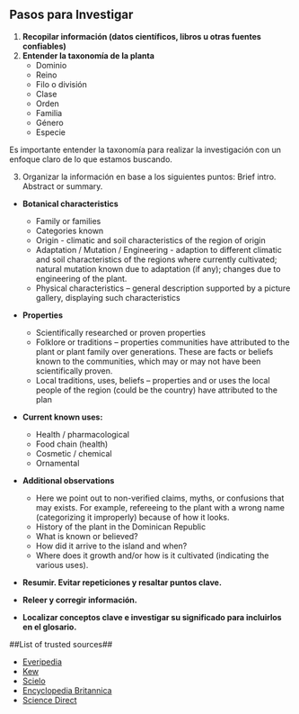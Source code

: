 ## Pasos para Investigar

1. **Recopilar información (datos científicos, libros u otras fuentes confiables)**
2. **Entender la taxonomía de la planta**
	- Dominio
	- Reino
	- Filo o división
	- Clase
	- Orden
	- Familia
	- Género
	- Especie

Es importante entender la taxonomía para realizar la investigación con un enfoque claro de lo que estamos buscando.

3. Organizar la información en base a los siguientes puntos:
Brief intro. Abstract or summary.

- **Botanical characteristics** 
	- Family or families
	- Categories known
	- Origin - climatic and soil characteristics of the region of origin
	- Adaptation / Mutation / Engineering - adaption to different climatic and soil characteristics of the regions where currently cultivated; natural mutation known due to adaptation (if any); changes due to engineering of the plant.
	- Physical characteristics – general description supported by a picture gallery, displaying such characteristics
- **Properties**
	- Scientifically researched or proven properties
	- Folklore or traditions – properties communities have attributed to the plant or plant family over generations. These are facts or beliefs known to the communities, which may or may not have been scientifically proven.
	- Local traditions, uses, beliefs – properties and or uses the local people of the region (could be the country) have attributed to the plan
- **Current known uses:**
	- Health / pharmacological
	- Food chain (health)
	- Cosmetic / chemical
	- Ornamental
- **Additional observations**
 	- Here we point out to non-verified claims, myths, or confusions that may exists.  For example, refereeing to the plant with a wrong name (categorizing it improperly) because of how it looks.
	- History of the plant in the Dominican Republic
	- What is known or believed?
	- How did it arrive to the island and when?
	- Where does it growth and/or how is it cultivated (indicating the various uses).

- **Resumir. Evitar repeticiones y resaltar puntos clave.**
- **Releer y corregir información.**
- **Localizar conceptos clave e investigar su significado para incluirlos en el glosario.**

##List of trusted sources##
- [Everipedia](https://everipedia.org/)
- [Kew](https://www.kew.org/)
- [Scielo](https://scielo.org/en/)
- [Encyclopedia Britannica](https://www.britannica.com/)
- [Science Direct](https://www.sciencedirect.com/)

